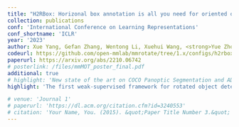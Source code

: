 ```yaml
---
title: "H2RBox: Horizonal box annotation is all you need for oriented object detection"
collection: publications
conf: 'International Conference on Learning Representations'
conf_shortname: 'ICLR'
year: '2023'
author: Xue Yang, Gefan Zhang, Wentong Li, Xuehui Wang, <strong>Yue Zhou</strong>, Junchi Yan
codeurl: https://github.com/open-mmlab/mmrotate/tree/1.x/configs/h2rbox
paperurl: https://arxiv.org/abs/2210.06742
# posterlink: /files/mmMOT_poster_final.pdf
additional: true
# highlight: 'New state of the art on COCO Panoptic Segmentation and ADE20K Semantic Segmentation datasets.'
highlight: 'The first weak-supervised framework for rotated object detection.'

# venue: 'Journal 1'
# paperurl: 'https://dl.acm.org/citation.cfm?id=3240553'
# citation: 'Your Name, You. (2015). &quot;Paper Title Number 3.&quot; <i>Journal 1</i>. 1(3).'
---
```

